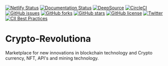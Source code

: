 [![Netlify Status](https://api.netlify.com/api/v1/badges/1b0880ee-2fc3-413f-b97b-fa012e55482f/deploy-status)](https://app.netlify.com/sites/cryptorevolutiona/deploys)
[![Documentation Status](https://readthedocs.org/projects/crypto-revolutiona/badge/?version=latest)](https://crypto-revolutiona.readthedocs.io/en/latest/?badge=latest)
[![DeepSource](https://deepsource.io/gh/KOSASIH/Crypto-Revolutiona.svg/?label=active+issues&show_trend=true&token=Mr4MQ4IugT1rkOxZqunw3Yeu)](https://deepsource.io/gh/KOSASIH/Crypto-Revolutiona/?ref=repository-badge)
[![CircleCI](https://circleci.com/gh/KOSASIH/Crypto-Revolutiona/tree/main.svg?style=svg)](https://circleci.com/gh/KOSASIH/Crypto-Revolutiona/tree/main)
[![GitHub issues](https://img.shields.io/github/issues/KOSASIH/Crypto-Revolutiona)](https://github.com/KOSASIH/Crypto-Revolutiona/issues)
[![GitHub forks](https://img.shields.io/github/forks/KOSASIH/Crypto-Revolutiona)](https://github.com/KOSASIH/Crypto-Revolutiona/network)
[![GitHub stars](https://img.shields.io/github/stars/KOSASIH/Crypto-Revolutiona)](https://github.com/KOSASIH/Crypto-Revolutiona/stargazers)
[![GitHub license](https://img.shields.io/github/license/KOSASIH/Crypto-Revolutiona)](https://github.com/KOSASIH/Crypto-Revolutiona/blob/main/LICENSE)
[![Twitter](https://img.shields.io/twitter/url?style=social&url=https%3A%2F%2Fmobile.twitter.com%2FKosasihg88G)](https://twitter.com/intent/tweet?text=Wow:&url=https%3A%2F%2Fgithub.com%2FKOSASIH%2FCrypto-Revolutiona%2Fedit%2Fmain%2FREADME.md)
[![CII Best Practices](https://bestpractices.coreinfrastructure.org/projects/5480/badge)](https://bestpractices.coreinfrastructure.org/projects/5480)

# Crypto-Revolutiona
Marketplace for new innovations in blockchain technology and Crypto currency, NFT, API's and mining technology.

